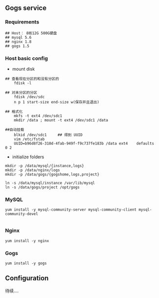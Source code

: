 ## Gogs service

### Requirements

```
## Host： 8核12G 500G硬盘
## mysql 5.6
## nginx 1.8
## gogs 1.5
```

### Host basic config

+ mount disk

```
## 查看现在分区的和没有分区的
	fdisk -l
	
## 对未分区的分区
	fdisk /dev/sdc
	n p 1 start-size end-size w(保存并且退出)
	
## 格式化
	mkfs -t ext4 /dev/sdc1
	mkdir /data ; mount -t ext4 /dev/sdc1 /data

##自动挂载
	blkid /dev/sdc1     ## 得到 UUID
	vim /etc/fstab
	UUID=b96d8f26-310d-4fab-949f-f9c737fe183b /data ext4    defaults  0 2
```
+ initialize folders

```
mkdir -p /data/mysql/{instance,logs}
mkdir -p /data/nginx/logs
mkdir -p /data/gogs/{gogshome,logs,project}

ln -s /data/mysql/instance /var/lib/mysql
ln -s /data/gogs/project /opt/gogs
```



### MySQL



```
yum install -y mysql-community-server mysql-community-client mysql-community-devel


```


### Nginx 
	
	yum install -y nginx 
	
### Gogs

	yum install -y gogs


## Configuration

待续....